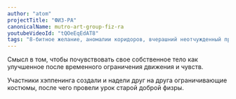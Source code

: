 ```yaml
---
author: "atom"
projectTitle: "ФИЗ-РА"
canonicalName: mutro-art-group-fiz-ra
youtubeVideoId: "tQOeEqEdAT8"
tags: "8-битное желание, аномалии коридоров, вчерашний неотчужденный праздник, дача, интимные интерфейсы, практики самих себя, предмет, путь стоп, спонтанная низовая альтернатива, спортивный интерес, эксплуатация скрытой мотивации, джой ускорение, extensions, санаторий"
---
```

Смысл в том, чтобы почувствовать свое собственное тело как улучшенное после временного ограничения движения и чувств.

Участники хэппенинга создали и надели друг на друга ограничивающие костюмы, после чего провели урок старой доброй физры.
